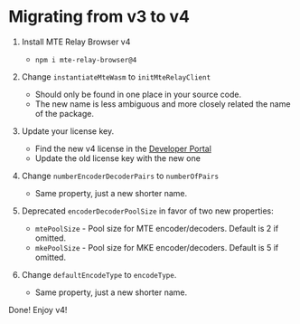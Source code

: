 # Migrating from v3 to v4

1. Install MTE Relay Browser v4

   - `npm i mte-relay-browser@4`

2. Change `instantiateMteWasm` to `initMteRelayClient`

   - Should only be found in one place in your source code.
   - The new name is less ambiguous and more closely related the name of the package.

3. Update your license key.

   - Find the new v4 license in the [Developer Portal](https://developers.eclypses.com)
   - Update the old license key with the new one

4. Change `numberEncoderDecoderPairs` to `numberOfPairs`

   - Same property, just a new shorter name.

5. Deprecated `encoderDecoderPoolSize` in favor of two new properties:

   - `mtePoolSize` - Pool size for MTE encoder/decoders. Default is 2 if omitted.
   - `mkePoolSize` - Pool size for MKE encoder/decoders. Default is 5 if omitted.

6. Change `defaultEncodeType` to `encodeType`.

   - Same property, just a new shorter name.

Done! Enjoy v4!
